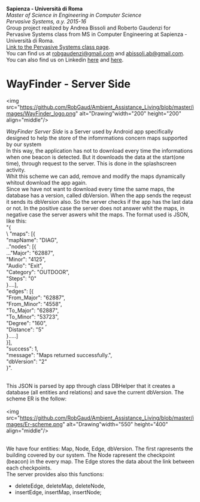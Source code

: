**Sapienza - Università di Roma** <br/>
*Master of Science in Engineering in Computer Science* <br/>
*Pervasive Systems, a.y. 2015-16* <br/>
Group project realized by Andrea Bissoli and Roberto Gaudenzi for Pervasive Systems class from MS in Computer Engineering at Sapienza - Università di Roma.<br/>
[Link to the Pervasive Systems class page](http://ichatz.me/index.php/Site/PervasiveSystems2016).<br/>
You can find us at robgaudenzi@gmail.com and abissoli.ab@gmail.com. 
You can also find us on Linkedin [here](https://www.linkedin.com/in/andrea-bissoli-537768116) and [here](https://www.linkedin.com/in/roberto-gaudenzi-4b0422116).


# WayFinder - Server Side
<img src="https://github.com/RobGaud/Ambient_Assistance_Living/blob/master/images/WayFinder_logo.png" alt="Drawing"width="200" height="200" align="middle"/>

*WayFinder Server Side* is a Server used by Android app specifically designed to help the store of the infomrmations concern maps supported by our system <br>
In this way, the application has not to download every time the informations when one beacon is detected. But it downloads the data at the start(one time), through request to the server. This is done in the splashscreen activity.<br/>
Whit this scheme we can add, remove and modify the maps dynamically whitout download the app again. <br/>
Since we have not want to download every time the same maps, the database has a version, called dbVersion. When the app sends the reqeust it sends its dbVersion also. So the server checks if the app has the last data or not. In the positive case the server does not answer whit the maps, in negative case the server aswers whit the maps. The format used is JSON, like this:<br/>
"{<br/>
	\ "maps": [{<br/>
		"mapName": "DIAG",<br/>
		.."nodes": [{<br/>
			..."Major": "62887",<br/>
			"Minor": "4125",<br/>
			"Audio": "Exit",<br/>
			"Category": "OUTDOOR",<br/>
			"Steps": "0"<br/>
		}....],<br/>
		"edges": [{<br/>
			"From_Major": "62887",<br/>
			"From_Minor": "4558",<br/>
			"To_Major": "62887",<br/>
			"To_Minor": "53723",<br/>
			"Degree": "160",<br/>
			"Distance": "5"<br/>
		}.....]<br/>
	}],<br/>
	"success": 1,<br/>
	"message": "Maps returned successfully.",<br/>
	"dbVersion": "2"<br/>
}".<br/><br/>

This JSON is parsed by app through class DBHelper that it creates a database (all entities and relations) and save the current dbVersion.
The scheme ER is the follow:
<br><br><img src="https://github.com/RobGaud/Ambient_Assistance_Living/blob/master/images/Er-scheme.png" alt="Drawing"width="550" height="400" align="middle"/>
<br><br>

We have four entities: Map, Node, Edge, dbVersion. The first rapresents the building covered by our system. The Node rapresent the checkpoint (beacon) in the every map. The Edge stores the data about the link between each checkpoints. </br>
The server provides also this functions:

* deleteEdge, deleteMap, deleteNode,
* insertEdge, insertMap, insertNode;


